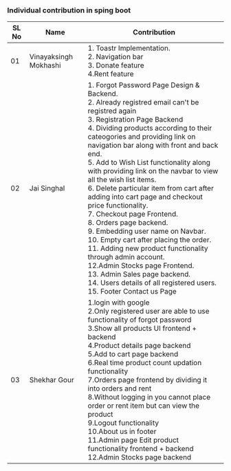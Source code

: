 
### Individual contribution in sping boot

|SL No| Name  |Contribution|
|------|------|-----------|
|01 | Vinayaksingh Mokhashi |1. Toastr Implementation. <br/> 2. Navigation bar<br/> 3. Donate feature<br/> 4.Rent feature |
|02 | Jai Singhal | 1. Forgot Password Page Design & Backend. <br/> 2. Already registred email can't be registred again <br/> 3. Registration Page Backend </br> 4. Dividing products according to their cateogories and providing link on navigation bar along with front and back end. <br/> 5. Add to Wish List functionality along with providing link on the navbar to view all the wish list items. </br> 6. Delete particular item from cart after adding into cart page and checkout price functionality. </br> 7. Checkout page Frontend. </br> 8. Orders page backend. <br/> 9. Embedding user name on Navbar. <br/> 10. Empty cart after placing the order. <br/> 11. Adding new product functionality through admin  account. <br/> 12.Admin Stocks page Frontend. <br/> 13. Admin Sales page backend. <br/> 14. Users details of all registered users. <br/> 15. Footer Contact us Page | 
|03 | Shekhar Gour |1.login with google <br/> 2.Only registered user are able to use functionality of forgot password<br/> 3.Show all products UI frontend + backend <br/> 4.Product details page backend  <br/> 5.Add to cart page backend <br/> 6.Real time product count updation functionality <br/> 7.Orders page frontend by dividing it into orders and rent <br/> 8.Without logging in you cannot place order or rent item but can view the product <br/> 9.Logout functionality<br/> 10.About us in footer<br/> 11.Admin page Edit product functionality frontend + backend<br/> 12.Admin Stocks page backend<br/>|
